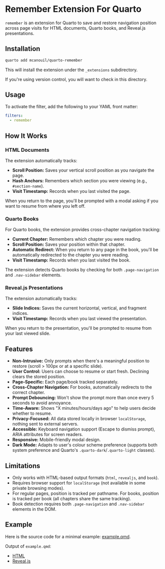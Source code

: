 # Remember Extension For Quarto

`remember` is an extension for Quarto to save and restore navigation position across page visits for HTML documents, Quarto books, and Reveal.js presentations.

## Installation

```bash
quarto add mcanouil/quarto-remember
```

This will install the extension under the `_extensions` subdirectory.

If you're using version control, you will want to check in this directory.

## Usage

To activate the filter, add the following to your YAML front matter:

```yaml
filters:
  - remember
```

## How It Works

### HTML Documents

The extension automatically tracks:

- **Scroll Position:** Saves your vertical scroll position as you navigate the page.
- **Hash Anchors:** Remembers which section you were viewing (e.g., `#section-name`).
- **Visit Timestamp:** Records when you last visited the page.

When you return to the page, you'll be prompted with a modal asking if you want to resume from where you left off.

### Quarto Books

For Quarto books, the extension provides cross-chapter navigation tracking:

- **Current Chapter:** Remembers which chapter you were reading.
- **Scroll Position:** Saves your position within that chapter.
- **Automatic Redirect:** When you return to any page in the book, you'll be automatically redirected to the chapter you were reading.
- **Visit Timestamp:** Records when you last visited the book.

The extension detects Quarto books by checking for both `.page-navigation` and `.nav-sidebar` elements.

### Reveal.js Presentations

The extension automatically tracks:

- **Slide Indices:** Saves the current horizontal, vertical, and fragment indices.
- **Visit Timestamp:** Records when you last viewed the presentation.

When you return to the presentation, you'll be prompted to resume from your last viewed slide.

## Features

- **Non-Intrusive:** Only prompts when there's a meaningful position to restore (scroll > 100px or at a specific slide).
- **User Control:** Users can choose to resume or start fresh. Declining clears the stored position.
- **Page-Specific:** Each page/book tracked separately.
- **Cross-Chapter Navigation:** For books, automatically redirects to the correct chapter.
- **Prompt Debouncing:** Won't show the prompt more than once every 5 seconds to avoid annoyance.
- **Time-Aware:** Shows "X minutes/hours/days ago" to help users decide whether to resume.
- **Privacy-Focused:** All data stored locally in browser `localStorage`, nothing sent to external servers.
- **Accessible:** Keyboard navigation support (Escape to dismiss prompt), ARIA attributes for screen readers.
- **Responsive:** Mobile-friendly modal design.
- **Dark Mode:** Adapts to user's colour scheme preference (supports both system preference and Quarto's `.quarto-dark`/`.quarto-light` classes).

## Limitations

- Only works with HTML-based output formats (`html`, `revealjs`, and `book`).
- Requires browser support for `localStorage` (not available in some private browsing modes).
- For regular pages, position is tracked per pathname. For books, position is tracked per book (all chapters share the same tracking).
- Book detection requires both `.page-navigation` and `.nav-sidebar` elements in the DOM.

## Example

Here is the source code for a minimal example: [example.qmd](example.qmd).

Output of `example.qmd`:

- [HTML](https://m.canouil.dev/quarto-remember/)
- [Reveal.js](https://m.canouil.dev/quarto-remember/example-revealjs.html)
